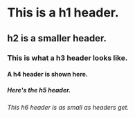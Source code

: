 # This is a h1 header.
## h2 is a smaller header.
### This is what a h3 header looks like.
#### A h4 header is shown here.
##### Here's the h5 header.
###### This h6 header is as small as headers get.
